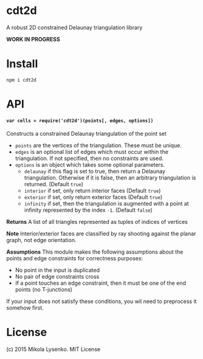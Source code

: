 cdt2d
=====
A robust 2D constrained Delaunay triangulation library

**WORK IN PROGRESS**

# Install

```
npm i cdt2d
```

# API

#### `var cells = require('cdt2d')(points[, edges, options])`
Constructs a constrained Delaunay triangulation of the point set

* `points` are the vertices of the triangulation.  These must be unique.
* `edges` is an optional list of edges which must occur within the triangulation. If not specified, then no constraints are used.
* `options` is an object which takes some optional parameters.
    + `delaunay` if this flag is set to true, then return a Delaunay triangulation.  Otherwise if it is false, then an arbitrary triangulation is returned.  (Default `true`)
    + `interior` if set, only return interior faces (Default `true`)
    + `exterior` if set, only return exterior faces (Default `true`)
    + `infinity` if set, then the triangulation is augmented with a point at infinity represented by the index `-1`.  (Default `false`)

**Returns** A list of all triangles represented as tuples of indices of vertices

**Note** Interior/exterior faces are classified by ray shooting against the planar graph, not edge orientation.

**Assumptions** This module makes the following assumptions about the points and edge constraints for correctness purposes:

* No point in the input is duplicated
* No pair of edge constraints cross
* If a point touches an edge constraint, then it must be one of the end points (no T-junctions)

If your input does not satisfy these conditions, you wil need to preprocess it somehow first.

# License
(c) 2015 Mikola Lysenko. MIT License
